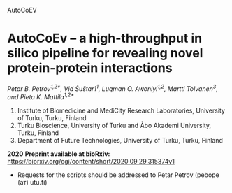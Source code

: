 AutoCoEV

# AutoCoEv – a high-throughput in silico pipeline for revealing novel protein-protein interactions

_Petar B. Petrov<sup>1,2*</sup>, Vid Šuštar1<sup>1</sup>, Luqman O. Awoniyi<sup>1,2</sup>, Martti Tolvanen<sup>3</sup>, and Pieta K. Mattila<sup>1,2*</sup>_

1. Institute of Biomedicine and MediCity Research Laboratories, University of Turku, Turku, Finland
2. Turku Bioscience, University of Turku and Åbo Akademi University, Turku, Finland
3. Department of Future Technologies, University of Turku, Turku, Finland

**2020**
**Preprint available at bioRxiv:**
https://biorxiv.org/cgi/content/short/2020.09.29.315374v1

* Requests for the scripts should be addressed to Petar Petrov (pebope (ат) utu.fi)

